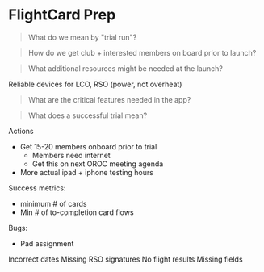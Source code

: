 # FlightCard Prep

> What do we mean by "trial run"?

> How do we get club + interested members on board prior to launch?

> What additional resources might be needed at the launch?

Reliable devices for LCO, RSO (power, not overheat)

> What are the critical features needed in the app?

> What does a successful trial mean?

Actions

- Get 15-20 members onboard prior to trial
  - Members need internet
  - Get this on next OROC meeting agenda
- More actual ipad + iphone testing hours

Success metrics:

- minimum # of cards
- Min # of to-completion card flows

Bugs:

- Pad assignment

Incorrect dates
Missing RSO signatures
No flight results
Missing fields
